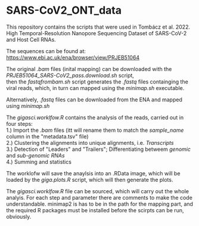 # SARS-CoV2_ONT_data
This repository contains the scripts that were used in Tombácz et al. 2022. High Temporal-Resolution Nanopore Sequencing Dataset of  SARS-CoV-2 and Host Cell RNAs.

The sequences can be found at:
https://www.ebi.ac.uk/ena/browser/view/PRJEB51064

The original *.bam* files (inital mapping) can be downloaded with the *PRJEB51064_SARS-CoV2_pass.download.sh* script, \
then the *fastqfrombam.sh* script generates the *.fastq* files containging the viral reads, which, in turn can mapped using the *minimap.sh* executable.

Alternatively, *.fastq* files can be downloaded from the ENA and mapped using *minimap.sh*

The *gigasci.worklfow.R* contains the analysis of the reads, carried out in four steps: \
1.) Import the *.bam* files (itt will rename them to match the *sample_name* column in the "metadata.tsv" file) \
2.) Clustering the alignments into unique alignments, i.e. *Transcripts* \
3.) Detection of "Leaders" and "Trailers"; Differentiating betweem *genomic* and *sub-genomic RNAs* \
4.) Summing and statistics

The worklofw will save the anaylsis into an .RData image, which will be loaded by the *giga.plots.R* script, which will then generate the plots.

The *gigasci.worklfow.R* file can be sourced, which will carry out the whole analyis. For each step and parameter there are comments to make the code understandable.
minimap2 is has to be in the path for the mapping part, and the required R packages must be installed before the scirpts can be run, obviously.


